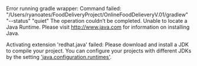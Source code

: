 Error running gradle wrapper: Command failed: "/Users/ryanoates/FoodDeliveryProject/OnlineFoodDelieveryV.01/gradlew" "--status" "quiet"
The operation couldn’t be completed. Unable to locate a Java Runtime.
Please visit http://www.java.com for information on installing Java.

Activating extension 'redhat.java' failed: Please download and install a JDK to compile your project. You can configure your projects with different JDKs by the setting ['java.configuration.runtimes'](https://github.com/redhat-developer/vscode-java/wiki/JDK-Requirements#java.configuration.runtimes).